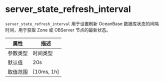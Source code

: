 # server_state_refresh_interval

`server_state_refresh_interval` 用于设置刷新 OceanBase 数据库状态的间隔时间，用于获取 Zone 或 OBServer 节点的最新状态。

|  属性    | 描述     |
|----------|---------|
| 参数类型 |   时间类型      |
| 默认值   | 20s     |
| 取值范围 | [10ms, 1h]  |
